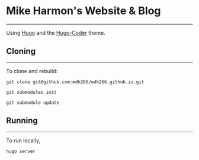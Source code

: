 # Mike Harmon's Website & Blog
-----

Using [Hugo](https://gohugo.io/) and the [Hugo-Coder](https://github.com/luizdepra/hugo-coder) theme.

## Cloning
------------
To clone and rebuild:

    git clone git@github.com:mdh266/mdh266.github.io.git

    git submodules init

    git submodule update

## Running
-------
To run locally,

    hugo server 
